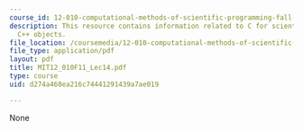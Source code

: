 ```yaml
---
course_id: 12-010-computational-methods-of-scientific-programming-fall-2011
description: This resource contains information related to C for scientific uses and
  C++ objects.
file_location: /coursemedia/12-010-computational-methods-of-scientific-programming-fall-2011/d274a468ea216c74441291439a7ae019_MIT12_010F11_Lec14.pdf
file_type: application/pdf
layout: pdf
title: MIT12_010F11_Lec14.pdf
type: course
uid: d274a468ea216c74441291439a7ae019

---
```

None